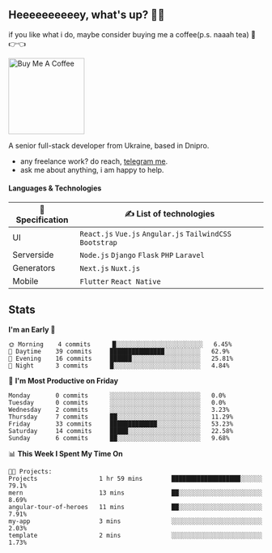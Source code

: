 ## Heeeeeeeeeey, what's up? 👋🏼

if you like what i do, maybe consider buying me a coffee(p.s. naaah tea) 🥺👉👈

<a href="https://www.buymeacoffee.com/leroywagner" target="_blank"><img src="https://cdn.buymeacoffee.com/buttons/v2/default-blue.png" alt="Buy Me A Coffee" width="150" ></a>

A senior full-stack developer from Ukraine, based in Dnipro.

- any freelance work? do reach, [telegram me](https://t.me/leroywagner).
- ask me about anything, i am happy to help.

#### Languages & Technologies

  | 🌱 Specification  | ✍ List of technologies                                       |
  |    ---            |                        ---                                   |
  | UI                | `React.js` `Vue.js` `Angular.js` `TailwindCSS` `Bootstrap`   |
  | Serverside        | `Node.js` `Django` `Flask` `PHP` `Laravel`                   |
  | Generators        | `Next.js` `Nuxt.js`                                          |
  | Mobile            | `Flutter` `React Native`                                     |

## Stats
<!--START_SECTION:waka-->
**I'm an Early 🐤** 

```text
🌞 Morning    4 commits      █░░░░░░░░░░░░░░░░░░░░░░░░   6.45% 
🌆 Daytime    39 commits     ███████████████░░░░░░░░░░   62.9% 
🌃 Evening    16 commits     ██████░░░░░░░░░░░░░░░░░░░   25.81% 
🌙 Night      3 commits      █░░░░░░░░░░░░░░░░░░░░░░░░   4.84%

```
📅 **I'm Most Productive on Friday** 

```text
Monday       0 commits      ░░░░░░░░░░░░░░░░░░░░░░░░░   0.0% 
Tuesday      0 commits      ░░░░░░░░░░░░░░░░░░░░░░░░░   0.0% 
Wednesday    2 commits      ░░░░░░░░░░░░░░░░░░░░░░░░░   3.23% 
Thursday     7 commits      ██░░░░░░░░░░░░░░░░░░░░░░░   11.29% 
Friday       33 commits     █████████████░░░░░░░░░░░░   53.23% 
Saturday     14 commits     █████░░░░░░░░░░░░░░░░░░░░   22.58% 
Sunday       6 commits      ██░░░░░░░░░░░░░░░░░░░░░░░   9.68%

```


📊 **This Week I Spent My Time On** 

```text
🐱‍💻 Projects: 
Projects                 1 hr 59 mins        ███████████████████░░░░░░   79.1% 
mern                     13 mins             ██░░░░░░░░░░░░░░░░░░░░░░░   8.69% 
angular-tour-of-heroes   11 mins             ██░░░░░░░░░░░░░░░░░░░░░░░   7.91% 
my-app                   3 mins              ░░░░░░░░░░░░░░░░░░░░░░░░░   2.03% 
template                 2 mins              ░░░░░░░░░░░░░░░░░░░░░░░░░   1.73%

```


<!--END_SECTION:waka-->




<!-- **💡 Awesome projects** 

[![Readme Card](https://github-readme-stats.vercel.app/api/pin/?username=leroywagner&repo=articlegenerator)](https://github.com/leroywagner/articlegenerator) -->
